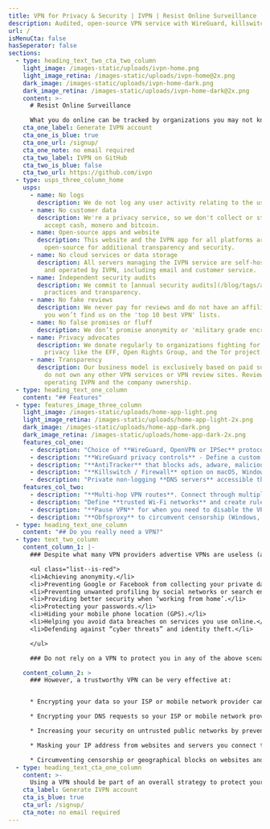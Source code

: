 ```yaml
---
title: VPN for Privacy & Security | IVPN | Resist Online Surveillance
description: Audited, open-source VPN service with WireGuard, killswitch and tracker blocker. No logs, no false promises. Anonymous signup with 30 day money back guarantee.
url: /
isMenuCta: false
hasSeperator: false
sections:
  - type: heading_text_two_cta_two_column
    light_image: /images-static/uploads/ivpn-home.png
    light_image_retina: /images-static/uploads/ivpn-home@2x.png
    dark_image: /images-static/uploads/ivpn-home-dark.png
    dark_image_retina: /images-static/uploads/ivpn-home-dark@2x.png
    content: >-
      # Resist Online Surveillance

      What you do online can be tracked by organizations you may not know or trust and become part of a permanent record. A VPN can’t solve this on its own, but can prevent your ISP from being able to share or sell your data.
    cta_one_label: Generate IVPN account
    cta_one_is_blue: true
    cta_one_url: /signup/
    cta_one_note: no email required
    cta_two_label: IVPN on GitHub
    cta_two_is_blue: false
    cta_two_url: https://github.com/ivpn
  - type: usps_three_column_home
    usps:
      - name: No logs
        description: We do not log any user activity relating to the use of the VPN service, as explained in our clear [privacy policy](/privacy).
      - name: No customer data
        description: We're a privacy service, so we don't collect or store any personal data on sign-up, not even your email. We also
          accept cash, monero and bitcoin.
      - name: Open-source apps and website
        description: This website and the IVPN app for all platforms are
          open-source for additional transparency and security.
      - name: No cloud services or data storage
        description: All servers managing the IVPN service are self-hosted
          and operated by IVPN, including email and customer service.
      - name: Independent security audits
        description: We commit to [annual security audits](/blog/tags/audit/) to improve our security
          practices and transparency.
      - name: No fake reviews
        description: We never pay for reviews and do not have an affiliate program, so
          you won’t find us on the 'top 10 best VPN' lists.
      - name: No false promises or fluff
        description: We don’t promise anonymity or 'military grade encryption'. We publish extensive [privacy guides](/privacy-guides/) and educate our customers on what a VPN can realistically achieve.
      - name: Privacy advocates
        description: We donate regularly to organizations fighting for the right to
          privacy like the EFF, Open Rights Group, and the Tor project.
      - name: Transparency
        description: Our business model is exclusively based on paid subscriptions. We
          do not own any other VPN services or VPN review sites. Review [the team](/team/)
          operating IVPN and the company ownership.
  - type: heading_text_one_column
    content: "## Features"
  - type: features_image_three_column
    light_image: /images-static/uploads/home-app-light.png
    light_image_retina: /images-static/uploads/home-app-light-2x.png
    dark_image: /images-static/uploads/home-app-dark.png
    dark_image_retina: /images-static/uploads/home-app-dark-2x.png
    features_col_one:
      - description: "Choice of **WireGuard, OpenVPN or IPSec** protocols using either the IVPN apps or any other compatible VPN client."
      - description: "**WireGuard privacy controls** - Define a custom schedule for automatic key and IP address rotation."
      - description: "**AntiTracker** that blocks ads, adware, malicious websites and data harvesting trackers."
      - description: "**Killswitch / Firewall** option on macOS, Windows, Linux, Android and using the built-in On-demand feature on iOS. Offers protection against DNS, IPv6, disconnection and WebRTC leaks."
      - description: "Private non-logging **DNS servers** accessible through our VPN."
    features_col_two:
      - description: "**Multi-hop VPN routes**. Connect through multiple servers in separate jurisdictions for enhanced privacy."
      - description: "Define **trusted Wi-Fi networks** and create rules for automatic connection / disconnection."
      - description: "**Pause VPN** for when you need to disable the VPN temporarily after which connection is automatically restored (except iOS)."
      - description: "**Obfsproxy** to circumvent censorship (Windows, macOS and Linux clients)."
  - type: heading_text_one_column
    content: "## Do you really need a VPN?"
  - type: text_two_column
    content_column_1: |-
      ### Despite what many VPN providers advertise VPNs are useless (at best ineffective) at:

      <ul class="list--is-red">
      <li>Achieving anonymity.</li>
      <li>Preventing Google or Facebook from collecting your private data.</li>
      <li>Preventing unwanted profiling by social networks or search engines.</li>
      <li>Providing better security when ‘working from home’.</li>
      <li>Protecting your passwords.</li>
      <li>Hiding your mobile phone location (GPS).</li>
      <li>Helping you avoid data breaches on services you use online.</li>
      <li>Defending against “cyber threats” and identity theft.</li>

      </ul>

      ### Do not rely on a VPN to protect you in any of the above scenarios. 

    content_column_2: >
      ### However, a trustworthy VPN can be very effective at:


      * Encrypting your data so your ISP or mobile network provider cannot monitor or log your online activity. Without a VPN, HTTPS still exposes the domain name or IP address you are visiting to the ISP.

      * Encrypting your DNS requests so your ISP or mobile network provider cannot monitor or log the domains you visit. 

      * Increasing your security on untrusted public networks by preventing MITM attacks.

      * Masking your IP address from websites and servers you connect to.

      * Circumventing censorship or geographical blocks on websites and content. 
  - type: heading_text_cta_one_column
    content: >-
      Using a VPN should be part of an overall strategy to protect your privacy - **but only if you trust the VPN provider more than your ISP**.
    cta_label: Generate IVPN account
    cta_is_blue: true
    cta_url: /signup/
    cta_note: no email required
---
```

